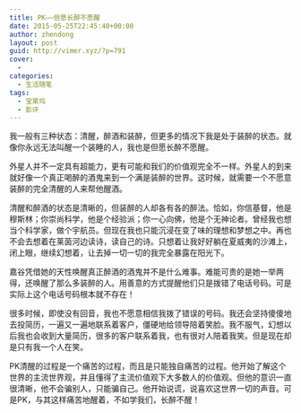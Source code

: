 ```yaml
---
title: PK——但愿长醉不愿醒
date: 2015-05-25T22:45:40+00:00
author: zhendong
layout: post
guid: http://vimer.xyz/?p=791
cover:
  - 
categories:
  - 生活随笔
tags:
  - 宝莱坞
  - 影评
---
```

我一般有三种状态：清醒，醉酒和装醉，但更多的情况下我是处于装醉的状态。就像你永远无法叫醒一个装睡的人，我也是但愿长醉不愿醒。

外星人并不一定具有超能力，更有可能和我们的价值观完全不一样。外星人的到来就好像一个真正喝醉的酒鬼来到一个满是装醉的世界。这时候，就需要一个不愿意装醉的完全清醒的人来帮他醒酒。

清醒和醉酒的状态是清晰的，但装醉的人却各有各的醉法。恰如，你信基督，他是穆斯林；你崇尚科学，他是个经验派；你一心向佛，他是个无神论者。曾经我也想当个科学家，做个宇航员。但现在我也只能沉浸在变了味的理想和梦想之中。再也不会去想着在莱茵河边读诗，读自己的诗。只想着让我好好躺在夏威夷的沙滩上，闭上眼，继续幻想着，让去掉一切一切的我完全暴露在阳光下。

嘉谷凭借她的天性唤醒真正醉酒的酒鬼并不是什么难事。难能可贵的是她一举两得，还唤醒了那么多装醉的人。用善意的方式提醒他们只是拨错了电话号码。可是实际上这个电话号码根本就不存在！

很多时候，即使没有回音，我也不愿意相信我拨了错误的号码。我还会坚持傻傻地去投简历，一遍又一遍地联系着客户，僵硬地给领导陪着笑脸。我不服气，幻想以后我也会收到大量简历，很多的客户联系着我，也有很对人陪着我笑。但是现在却是只有我一个人在笑。

PK清醒的过程是一个痛苦的过程，而且是只能独自痛苦的过程。他开始了解这个世界的主流世界观，并且懂得了主流价值观下大多数人的价值观。但他的意识一直很清晰，他不会骗别人，只能骗自己。他开始说谎，说喜欢这世界一切的声音。可是PK，与其这样痛苦地醒着，不如学我们，长醉不醒！